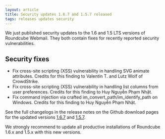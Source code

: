 ```yaml
---
layout: article
title: Security updates 1.6.7 and 1.5.7 released
tags: releases updates security
---
```


We just published security updates to the 1.6 and 1.5 LTS versions of Roundcube Webmail.
They both contain fixes for recently reported security vulnerabilities.

## Security fixes

- Fix cross-site scripting (XSS) vulnerability in handling SVG animate attributes.
  Credits for this finding to Valentin T. and Lutz Wolf of CrowdStrike.
- Fix cross-site scripting (XSS) vulnerability in handling list columns from user preferences.
  Credits for this finding to Huy Nguyễn Phạm Nhật.
- Fix command injection via crafted im_convert_path/im_identify_path on Windows.
  Credits for this finding to Huy Nguyễn Phạm Nhật.

See the full changelogs in the release notes on the Github download pages for the updated versions
[1.6.7](https://github.com/roundcube/roundcubemail/releases/tag/1.6.7) and [1.5.7](https://github.com/roundcube/roundcubemail/releases/tag/1.5.7).

We strongly recommend to update all productive installations of Roundcube 1.6.x and 1.5.x with this new versions.
